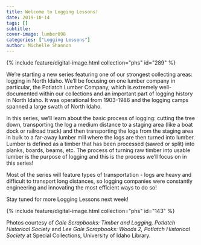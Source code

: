 ```yaml
---
title: Welcome to Logging Lessons!
date: 2019-10-14
tags: []
subtitle: 
cover-image: lumber098
categories: ["Logging Lessons"]
author: Michelle Shannon
---
```


{% include feature/digital-image.html collection="phs" id="289" %}

We’re starting a new series featuring one of our strongest collecting areas: logging in North Idaho. We’ll be focusing on one lumber company in particular, the Potlatch Lumber Company, which is extremely well-documented within our collections and an important part of logging history in North Idaho. It was operational from 1903-1986 and the logging camps spanned a large swath of North Idaho.

In this series, we’ll learn about the basic process of logging: cutting the tree down, transporting the log a medium distance to a staging area (like a boat dock or railroad track) and then transporting the logs from the staging area in bulk to a far-away lumber mill where the logs are then turned into lumber. Lumber is defined as a timber that has been processed (sawed or split) into planks, boards, beams, etc. The process of turning raw timber into usable lumber is the purpose of logging and this is the process we’ll focus on in this series!

Most of the series will feature types of transportation - logs are heavy and difficult to transport long distances, so logging companies were constantly engineering and innovating the most efficient ways to do so!

Stay tuned for more Logging Lessons next week!

{% include feature/digital-image.html collection="phs" id="143" %}

Photos courtesy of *Gale Scrapbooks: Timber and Logging, Potlatch Historical Society* and *Lee Gale Scrapbooks: Woods 2, Potlatch Historical Society* at Special Collections, University of Idaho Library.
